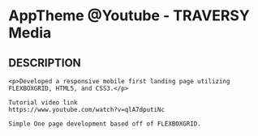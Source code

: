 # AppTheme @Youtube - TRAVERSY Media

## DESCRIPTION
    <p>Developed a responsive mobile first landing page utilizing FLEXBOXGRID, HTML5, and CSS3.</p>

    Tutorial video link 
    https://www.youtube.com/watch?v=qlA7dputiNc

    Simple One page development based off of FLEXBOXGRID.